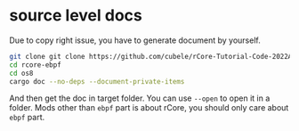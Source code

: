 # source level docs

Due to copy right issue, you have to generate document by yourself.

```bash
git clone git clone https://github.com/cubele/rCore-Tutorial-Code-2022A rcore-ebpf
cd rcore-ebpf
cd os8
cargo doc --no-deps --document-private-items
```

And then get the doc in target folder. You can use `--open` to open it in a folder. Mods other than `ebpf` part is about rCore, you should only care about `ebpf` part.
